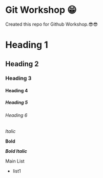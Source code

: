 # Git Workshop 😁

Created this repo for Github Workshop.😎😎

# Heading 1
## Heading 2
### Heading 3
#### Heading 4
##### Heading 5
###### Heading 6

*Italic*

**Bold**

***Bold Italic***

Main List

- list1


